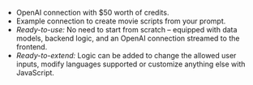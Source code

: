 - OpenAI connection with $50 worth of credits.
- Example connection to create movie scripts from your prompt.
- _Ready-to-use:_ No need to start from scratch – equipped with data models, backend logic, and an OpenAI connection streamed to the frontend.
- _Ready-to-extend:_ Logic can be added to change the allowed user inputs, modify languages supported or customize anything else with JavaScript.